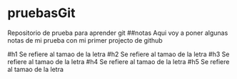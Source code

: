 # pruebasGit
Repositorio de prueba para aprender git
##notas
Aqui voy a poner algunas notas de mi prueba con mi primer projecto de github

#h1 Se refiere al tamao de la letra
#h2 Se refiere al tamao de la letra
#h3 Se refiere al tamao de la letra
#h4 Se refiere al tamao de la letra
#h5 Se refiere al tamao de la letra
